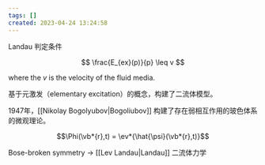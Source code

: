 ```yaml
---
tags: []
created: 2023-04-24 13:24:58
---
```



Landau 判定条件

$$
\frac{E_{ex}(p)}{p} \leq v
$$

where the $v$ is the velocity of the fluid media.

基于元激发（elementary excitation）的概念，构建了二流体模型。

1947年，[[Nikolay Bogolyubov|Bogoliubov]] 构建了存在弱相互作用的玻色体系的微观理论。

$$\Phi(\vb*{r},t) = \ev*{\hat{\psi}(\vb*{r},t)}$$

Bose-broken symmetry $\to$ [[Lev Landau|Landau]] 二流体力学

